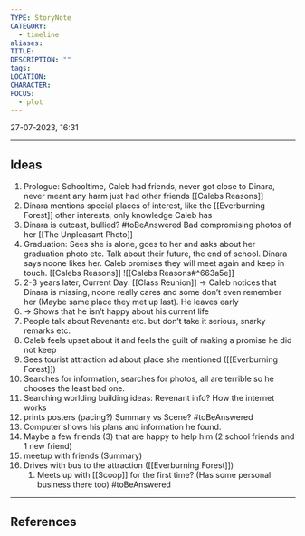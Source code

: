 ```yaml
---
TYPE: StoryNote
CATEGORY:
  - timeline
aliases: 
TITLE: 
DESCRIPTION: ""
tags: 
LOCATION: 
CHARACTER: 
FOCUS:
  - plot
---
```


27-07-2023, 16:31

---
## Ideas


1. Prologue: Schooltime, Caleb had friends, never got close to Dinara, never meant any harm just had other friends [[Calebs Reasons]]
2. Dinara mentions special places of interest, like the [[Everburning Forest]] other interests, only knowledge Caleb has
3. Dinara is outcast, bullied? #toBeAnswered Bad compromising photos of her [[The Unpleasant Photo]]
4. Graduation: Sees she is alone, goes to her and asks about her graduation photo etc. Talk about their future, the end of school. Dinara says noone likes her. Caleb promises they will meet again and keep in touch. [[Calebs Reasons]]
   ![[Calebs Reasons#^663a5e]]
5. 2-3 years later, Current Day: [[Class Reunion]] → Caleb notices that Dinara is missing, noone really cares and some don’t even remember her (Maybe same place they met up last). He leaves early
6. → Shows that he isn’t happy about his current life
7. People talk about Revenants etc. but don’t take it serious, snarky remarks etc.
8. Caleb feels upset about it and feels the guilt of making a promise he did not keep
9. Sees tourist attraction ad about place she mentioned ([[Everburning Forest]])
10. Searches for information, searches for photos, all are terrible so he chooses the least bad one.
11. Searching worlding building ideas: Revenant info? How the internet works
12. prints posters (pacing?) Summary vs Scene? #toBeAnswered 
13. Computer shows his plans and information he found.
14. Maybe a few friends (3) that are happy to help him (2 school friends and 1 new friend)
15. meetup with friends (Summary)
16. Drives with bus to the attraction ([[Everburning Forest]])
    1. Meets up with [[Scoop]] for the first time? (Has some personal business there too) #toBeAnswered





---
## References